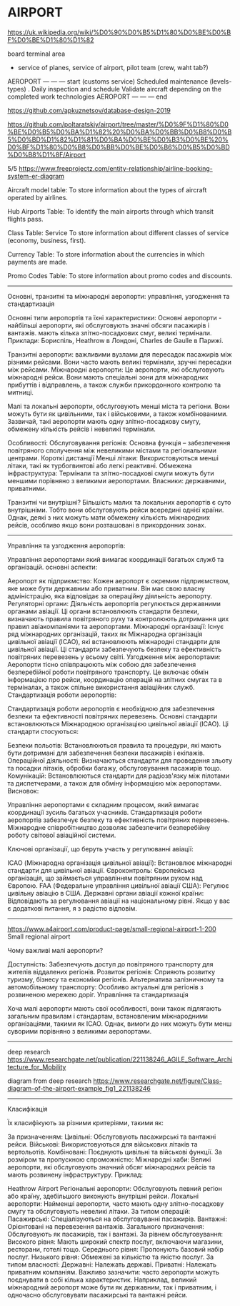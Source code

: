 # AIRPORT

https://uk.wikipedia.org/wiki/%D0%90%D0%B5%D1%80%D0%BE%D0%BF%D0%BE%D1%80%D1%82

board
terminal
area

 - service of planes, service of airport, pilot team (crew, waht tab?)

AEROPORT — — — start
    (customs service)
    Scheduled maintenance (levels-types) .
    Daily inspection and schedule
    Validate aircraft depending on the completed work technologies
AEROPORT — — — end

https://github.com/apkuznetsov/database-design-2019

https://github.com/poltaratskiy/airport/tree/master/%D0%9F%D1%80%D0%BE%D0%B5%D0%BA%D1%82%20%D0%BA%D0%BB%D0%B8%D0%B5%D0%BD%D1%82%D1%81%D0%BA%D0%BE%D0%B3%D0%BE%20%D0%BF%D1%80%D0%B8%D0%BB%D0%BE%D0%B6%D0%B5%D0%BD%D0%B8%D1%8F/Airport

5/5
https://www.freeprojectz.com/entity-relationship/airline-booking-system-er-diagram

<!-- TABLES  begin -->
Aircraft model table: To store information about the types of aircraft operated by airlines.

Hub Airports Table: To identify the main airports through which transit flights pass.

Class Table: Service To store information about different classes of service (economy, business, first).

Currency Table: To store information about the currencies in which payments are made.

Promo Codes Table: To store information about promo codes and discounts.
<!-- TABLES  end -->

------------------------------

Основні, транзитні та міжнародні аеропорти: управління, узгодження та стандартизація


Основні типи аеропортів та їхні характеристики:
Основні аеропорти - найбільші аеропорти, які обслуговують значні обсяги пасажирів і вантажів. мають кілька злітно-посадкових смуг, великі термінали. Приклади: Бориспіль, Heathrow в Лондоні, Charles de Gaulle в Парижі. 

Транзитні аеропорти: важливими вузлами для пересадок пасажирів між різними рейсами.
 Вони часто мають великі термінали, зручні пересадки між рейсами.
Міжнародні аеропорти: Це аеропорти, які обслуговують міжнародні рейси. Вони мають спеціальні 
зони для міжнародних прибуттів і відправлень, а також служби прикордонного контролю та митниці.

Малі та локальні аеропорти, обслуговують менші міста та регіони. Вони можуть 
бути як цивільними, так і військовими, а також комбінованими. Зазвичай, такі аеропорти мають одну
 злітно-посадкову смугу, обмежену кількість рейсів і невеликі термінали.

Особливості:
Обслуговування регіонів: Основна функція – забезпечення повітряного сполучення між невеликими містами та регіональними центрами.
Короткі дистанції
Менші літаки: Використовуються менші літаки, такі як турбогвинтові або легкі реактивні.
Обмежена інфраструктура: Термінали та злітно-посадкові смуги можуть бути меншими  порівняно з великими аеропортами.
Власники:  державними, приватними.

Транзитні чи внутрішні?
Більшість малих та локальних аеропортів є суто внутрішніми. Тобто вони обслуговують рейси 
всередині однієї країни. Однак, деякі з них можуть мати обмежену кількість міжнародних рейсів, 
особливо якщо вони розташовані в прикордонних зонах.

-----------------------------
Управління та узгодження аеропортів:

Управління аеропортами який вимагає координації багатьох служб та організацій. основні аспекти:

Аеропорт як підприємство: Кожен аеропорт є окремим підприємством, яке може бути державним
 або приватним. Він має свою власну адміністрацію, яка відповідає за операційну діяльність аеропорту.
Регуляторні органи: Діяльність аеропортів регулюється державними органами авіації. 
Ці органи встановлюють стандарти безпеки, визначають правила повітряного руху та контролюють
 дотримання цих правил авіакомпаніями та аеропортами.
Міжнародні організації: Існує ряд міжнародних організацій, таких як Міжнародна організація 
цивільної авіації (ICAO), які встановлюють міжнародні стандарти для цивільної авіації. 
Ці стандарти забезпечують безпеку та ефективність повітряних перевезень у всьому світі.
Узгодження між аеропортами: Аеропорти тісно співпрацюють між собою для забезпечення безперебійної 
роботи повітряного транспорту. Це включає обмін інформацією про рейси, координацію операцій 
на злітних смугах та в терміналах, а також спільне використання авіаційних служб.
Стандартизація роботи аеропортів:

Стандартизація роботи аеропортів є необхідною для забезпечення безпеки та ефективності повітряних
 перевезень. Основні стандарти встановлюються Міжнародною організацією цивільної авіації (ICAO). Ці стандарти стосуються:

Безпеки польотів: Встановлюються правила та процедури, які мають бути дотримані для забезпечення безпеки пасажирів і екіпажів.
Операційної діяльності: Визначаються стандарти для проведення зльоту та посадки літаків, обробки багажу, обслуговування пасажирів тощо.
Комунікацій: Встановлюються стандарти для радіозв'язку між пілотами та диспетчерами, а також для обміну інформацією між аеропортами.
Висновок:

Управління аеропортами є складним процесом, який вимагає координації зусиль багатьох учасників. 
Стандартизація роботи аеропортів забезпечує безпеку та ефективність повітряних перевезень. 
Міжнародне співробітництво дозволяє забезпечити безперебійну роботу світової авіаційної системи.

Ключові організації, що беруть участь у регулюванні авіації:

ICAO (Міжнародна організація цивільної авіації): Встановлює міжнародні стандарти для цивільної авіації.
Євроконтроль: Європейська організація, що займається управлінням повітряним рухом над Європою.
FAA (Федеральне управління цивільної авіації США): Регулює цивільну авіацію в США.
Державні органи авіації кожної країни: Відповідають за регулювання авіації на національному рівні.
Якщо у вас є додаткові питання, я з радістю відповім.

----

https://www.a4airport.com/product-page/small-regional-airport-1-200
Small regional airport

Чому важливі малі аеропорти?

Доступність: Забезпечують доступ до повітряного транспорту для жителів віддалених регіонів.
Розвиток регіонів: Сприяють розвитку туризму, бізнесу та економіки регіонів.
Альтернатива залізничному та автомобільному транспорту: Особливо актуальні для регіонів з розвиненою мережею доріг.
Управління та стандартизація

Хоча малі аеропорти мають свої особливості, вони також підлягають загальним правилам і стандартам, 
встановленим міжнародними організаціями, такими як ICAO. Однак, вимоги до них можуть бути 
менш суворими порівняно з великими аеропортами.

-----------------------


deep research
https://www.researchgate.net/publication/221138246_AGILE_Software_Architecture_for_Mobility

diagram from deep research 
https://www.researchgate.net/figure/Class-diagram-of-the-airport-example_fig1_221138246

-----------------------

Класифікація 

Їх класифікують за різними критеріями, такими як:

За призначенням:
Цивільні: Обслуговують пасажирські та вантажні рейси.
Військові: Використовуються для військових літаків та вертольотів.
Комбіновані: Поєднують цивільні та військові функції.
За розміром та пропускною спроможністю:
Міжнародні хаби: Великі аеропорти, які обслуговують значний обсяг міжнародних рейсів та мають розвинену інфраструктуру. 
Приклад:

Heathrow Airport
Регіональні аеропорти: Обслуговують певний регіон або країну, здебільшого виконують внутрішні рейси.
Локальні аеропорти: Найменші аеропорти, часто мають одну злітно-посадкову смугу та обслуговують невеликі літаки.
За типом операцій:
Пасажирські: Спеціалізуються на обслуговуванні пасажирів.
Вантажні: Орієнтовані на перевезення вантажів.
Загального призначення: Обслуговують як пасажирів, так і вантажі.
За рівнем обслуговування:
Високого рівня: Мають широкий спектр послуг, включаючи магазини, ресторани, готелі тощо.
Середнього рівня: Пропонують базовий набір послуг.
Низького рівня: Обмежені за кількістю та якістю послуг.
За типом власності:
Державні: Належать державі.
Приватні: Належать приватним компаніям.
Важливо зазначити: часто аеропорти можуть поєднувати в собі кілька характеристик. Наприклад, великий міжнародний 
аеропорт може бути як державним, так і приватним, і одночасно обслуговувати пасажирські та вантажні рейси.